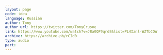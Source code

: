 ```yaml
---
layout: page
code: idea
language: Russian
author: Tony
author_url: https://twitter.com/TonyCrusoe
link: https://www.youtube.com/watch?v=J8a0QP9qrdE&list=PL4Iznl-WZTbCOufK6PLVLO05BO-gUg2dV&index=4
archive: https://archive.ph/rCId0
type: audio
part: 
---
```

